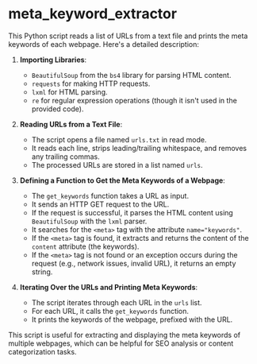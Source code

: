 # meta_keyword_extractor
This Python script reads a list of URLs from a text file and prints the meta keywords of each webpage. Here's a detailed description:

1. **Importing Libraries**:
   - `BeautifulSoup` from the `bs4` library for parsing HTML content.
   - `requests` for making HTTP requests.
   - `lxml` for HTML parsing.
   - `re` for regular expression operations (though it isn't used in the provided code).

2. **Reading URLs from a Text File**:
   - The script opens a file named `urls.txt` in read mode.
   - It reads each line, strips leading/trailing whitespace, and removes any trailing commas.
   - The processed URLs are stored in a list named `urls`.

3. **Defining a Function to Get the Meta Keywords of a Webpage**:
   - The `get_keywords` function takes a URL as input.
   - It sends an HTTP GET request to the URL.
   - If the request is successful, it parses the HTML content using `BeautifulSoup` with the `lxml` parser.
   - It searches for the `<meta>` tag with the attribute `name="keywords"`.
   - If the `<meta>` tag is found, it extracts and returns the content of the `content` attribute (the keywords).
   - If the `<meta>` tag is not found or an exception occurs during the request (e.g., network issues, invalid URL), it returns an empty string.

4. **Iterating Over the URLs and Printing Meta Keywords**:
   - The script iterates through each URL in the `urls` list.
   - For each URL, it calls the `get_keywords` function.
   - It prints the keywords of the webpage, prefixed with the URL.

This script is useful for extracting and displaying the meta keywords of multiple webpages, which can be helpful for SEO analysis or content categorization tasks.
